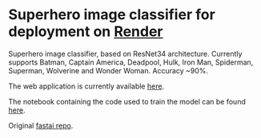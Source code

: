 # Superhero image classifier for deployment on [Render](https://render.com)

Superhero image classifier, based on ResNet34 architecture. Currently supports Batman, Captain America, Deadpool, Hulk, Iron Man, Spiderman, Superman, Wolverine and Wonder Woman. Accuracy ~90%.

The web application is currently available [here](https://superheroes.onrender.com).

The notebook containing the code used to train the model can be found [here](https://github.com/xiaoras/superheroes-notebook).

Original [fastai repo](https://github.com/render-examples/fastai-v3).
